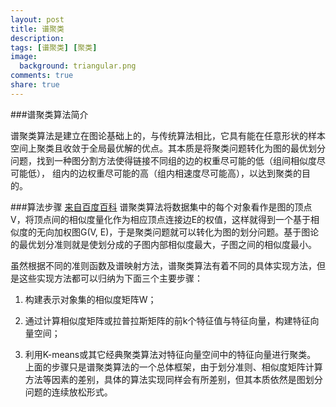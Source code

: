 ```yaml
---
layout: post
title: 谱聚类
description: 
tags: [谱聚类] [聚类]
image:
  background: triangular.png
comments: true
share: true
---
```


###谱聚类算法简介

谱聚类算法是建立在图论基础上的，与传统算法相比，它具有能在任意形状的样本空间上聚类且收敛于全局最优解的优点。其本质是将聚类问题转化为图的最优划分问题，找到一种图分割方法使得链接不同组的边的权重尽可能的低（组间相似度尽可能低）， 组内的边权重尽可能的高（组内相速度尽可能高），以达到聚类的目的。

###算法步骤
[来自百度百科](http://baike.baidu.com/view/3469254.htm)
谱聚类算法将数据集中的每个对象看作是图的顶点V，将顶点间的相似度量化作为相应顶点连接边E的权值，这样就得到一个基于相似度的无向加权图G(V, E)，于是聚类问题就可以转化为图的划分问题。基于图论的最优划分准则就是使划分成的子图内部相似度最大，子图之间的相似度最小。

虽然根据不同的准则函数及谱映射方法，谱聚类算法有着不同的具体实现方法，但是这些实现方法都可以归纳为下面三个主要步骤：

1) 构建表示对象集的相似度矩阵W；

2) 通过计算相似度矩阵或拉普拉斯矩阵的前k个特征值与特征向量，构建特征向量空间；

3) 利用K-means或其它经典聚类算法对特征向量空间中的特征向量进行聚类。
上面的步骤只是谱聚类算法的一个总体框架，由于划分准则、相似度矩阵计算方法等因素的差别，具体的算法实现同样会有所差别，但其本质依然是图划分问题的连续放松形式。
